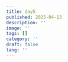 ```yaml
---
title: day5
published: 2025-04-13
description: ''
image: ''
tags: []
category: ''
draft: false 
lang: ''
---
```

